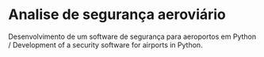 # Analise de segurança aeroviário 
Desenvolvimento de um software de segurança para aeroportos em Python / Development of a security software for airports in Python.
